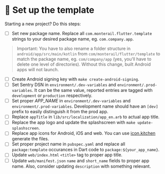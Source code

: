# 🍾 Set up the template

Starting a new project? Do this steps:

- [ ] Set new package name. Replace all `com.monterail.flutter.template` strings to your desired package name, eg. `com.company.app`.

> Important: You have to also rename a folder structure in `android/app/src/main/kotlin` from `com/monterail/flutter/template` to match the package name, eg. `com/company/app` (yes, you'll have to delete one level of directories). Without this change, built Android apps will not launch.

- [ ] Create Android signing key with `make create-android-signing`.
- [ ] Set Sentry DSN in `environment/.dev-variables` and `environment/.prod-variables`. It can be the same value, reported entries are tagged with `development` or `production` respectively.
- [ ] Set proper *APP_NAME* in `environment/.dev-variables` and `environment/.prod-variables`. Development name should have an `[dev]` prefix to easily distinguish it from the prod app.
- [ ] Replace `appTitle` in `lib/src/localization/app_en.arb` to actual app title.
- [ ] Replace the app logo and update the splashscreen with `make update-splashscreen`.
- [ ] Replace app icons for Android, iOS and web. You can use [icon.kitchen](https://icon.kitchen) generate the files.
- [ ] Set proper project name in `pubspec.yaml` and replace all `package:template` occurances in Dart code to `package:${your_app_name}`.
- [ ] Update `web/index.html` `<title>` tag to proper app title.
- [ ] Update `web/manifest.json` `name` and `short_name` fields to proper app name. Also, consider updating `description` with something relevant.

